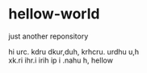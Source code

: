 # hellow-world
just another reponsitory

hi urc. kdru dkur,duh, krhcru. urdhu u,h  
xk.ri ihr.i irih ip i .nahu h,
hellow 
